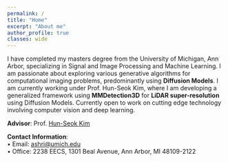 ```yaml
---
permalink: /
title: "Home"
excerpt: "About me"
author_profile: true
classes: wide
---
```


I have completed my masters degree from the University of Michigan, Ann Arbor, specializing in Signal and Image Processing and Machine Learning. I am passionate about exploring various generative algorithms for computational imaging problems, predominantly using **Diffusion Models**. I am currently working under Prof. Hun-Seok Kim, where I am developing a generalized framework using **MMDetection3D** for **LiDAR super-resolution** using Diffusion Models. Currently open to work on cutting edge technology involving computer vision and deep learning.

**Advisor**: Prof. [Hun-Seok Kim](https://kim.engin.umich.edu/)

**Contact Information**:  
&bull; Email: ashri@umich.edu  
&bull; Office: 2238 EECS, 1301 Beal Avenue, Ann Arbor, MI 48109-2122